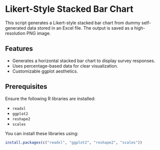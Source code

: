 # Likert-Style Stacked Bar Chart

This script generates a Likert-style stacked bar chart from dummy self-generated data stored in an Excel file. The output is saved as a high-resolution PNG image.

## Features
- Generates a horizontal stacked bar chart to display survey responses.
- Uses percentage-based data for clear visualization.
- Customizable ggplot aesthetics.

## Prerequisites
Ensure the following R libraries are installed:
- `readxl`
- `ggplot2`
- `reshape2`
- `scales`

You can install these libraries using:
```R
install.packages(c("readxl", "ggplot2", "reshape2", "scales"))
